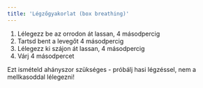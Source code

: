 ```yaml
---
title: 'Légzőgyakorlat (box breathing)'
--- 
```

1. Lélegezz be az orrodon át lassan, 4 másodpercig
2. Tartsd bent a levegőt 4 másodpercig
3. Lélegezz ki szájon át lassan, 4 másodpercig
4. Várj 4 másodpercet

Ezt ismételd ahányszor szükséges - próbálj hasi légzéssel, nem a mellkasoddal lélegezni!